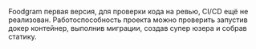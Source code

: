 Foodgram первая версия, для проверки кода на ревью, CI/CD ещё не реализован.
Работоспособность проекта можно проверить запустив докер контейнер, выполнив миграции, создав супер юзера и собрав статику.
